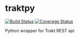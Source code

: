 # traktpy
[![Build Status](https://travis-ci.org/jmolinski/traktpy.svg?branch=master)](https://travis-ci.org/jmolinski/traktpy)
[![Coverage Status](https://coveralls.io/repos/github/jmolinski/traktpy/badge.svg?branch=master)](https://coveralls.io/github/jmolinski/traktpy?branch=master)

Python wrapper for Trakt REST api
